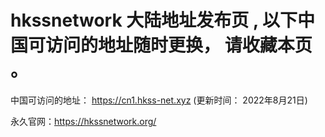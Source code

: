 # hkssnetwork 大陆地址发布页 , 以下中国可访问的地址随时更换， 请收藏本页 。

中国可访问的地址： https://cn1.hkss-net.xyz (更新时间： 2022年8月21日)

永久官网：https://hkssnetwork.org/

